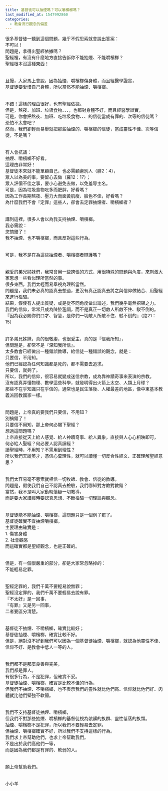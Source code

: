 ```yaml
---
title: 基督徒可以抽煙嗎？可以嚼檳榔嗎？
last_modified_at: 1547992860
categories:
  - 教會流行觀念的偏差
---
```


很多基督徒一聽到這個問題，幾乎不假思索就會說出答案：<br>不可以！<br>問題是，拿得出聖經依據嗎？<br><!--more-->聖經裡，有沒有什麼地方直接告訴你不能抽煙、不能嚼檳榔？<br>聖經根本沒這種東西！<br><br><br>且慢，大家馬上會說，因為抽煙、嚼檳榔傷身體，而且經醫學證實，<br>基督徒要愛惜自己身體，所以當然不能抽煙、嚼檳榔。<br><br><br>不錯！這樣的理由很好，也有聖經依據。<br>但是，熬夜、加班、垃圾食物、、、，也都對身體不好，而且經醫學證實，<br>可是，你會把熬夜、加班、吃垃圾食物、、、的信徒當成有罪的、次等的信徒嗎？<br>恐怕不太會吧？<br>然而，我們卻輕而易舉就把那些抽煙的、嚼檳榔的信徒，當成靈性不佳、次等信徒，不是嗎？<br><br><br>有人會抗議：<br>抽煙、嚼檳榔不好看。<br>這理由非常好！<br>基督徒本來就不能單顧自己，也必需顧慮別人（腓2：4），<br>眾人以為美的事，要留心去做（羅12：17）；<br>眾人評價不佳之事，要小心避免去做，以免羞辱主名。<br>可是，因為垃圾食物吃多而肥胖，好看嗎？<br>因為工作長期熬夜、壓力大而面黃肌瘦、臉色不佳，好看嗎？<br>為什麼我們不會『定罪』這些人，卻會去定罪抽煙者、嚼檳榔者？<br><br><br>講到這裡，很多人會以為我支持抽煙、嚼檳榔。<br>我必需說：<br>您搞錯了！<br>我不抽煙、也不嚼檳榔，而且反對這些行為。<br><br><br>可是，我不是在為這些抽煙者、嚼檳榔者辯護嗎？<br><br><br>親愛的弟兄姊妹們，我常會用一些誇張的方式、用很特殊的問題與角度，來刺激大家思想一些看似理所當然的事。<br>很多東西，我們太輕而易舉視為理所當然。<br>問題是，我們未必真的認真去想過，更沒有真正認真去將之與信仰做結合、用聖經來進行檢驗。<br>結果，假使有人提出質疑，或是從不同角度做出論述，我們幾乎毫無招架之力。<br>我們的信仰，常常只成為陳腔濫調，而不是真正一切敵人所敵不住、駁不倒的。<br>『因為我必賜你們口才、智慧，是你們一切敵人所敵不住、駁不倒的』（路21：15）<br><br><br>許多弟兄姊妹，真的很敬虔，也很愛主，真的是『信我所知』，<br>但問題是，卻常不是『深知我所信』。<br>太多教會已經做出一種錯誤教導，給信徒一種錯誤的觀念，就是：<br>只要信，不用知。<br>他們已經認為任何知識都是死的，都不需要去追求。<br>只要信，就夠了。<br>所以，我們的信仰，很容易就變成迷信宗教，成為靠神蹟奇事來表演的宗教。<br>沒有認真弄懂物理、數學這些科學，就發明得出火箭上太空、人類上月球？<br>那些不在乎知識只在乎信的，通常也是民生落後、人權最差的地區，像中東基本教義派回教國家一樣。<br><br><br>問題是，上帝真的要我們只要信，不用知？<br>別搞錯了！<br>只要信不用知，那上帝何必賜下聖經？<br>想過這問題嗎？<br>上帝直接從天上給人感覺、給人神蹟奇事、給人異象，直接與人心心相映即可，<br>何必給人聖經？何必要人認真讀經？<br>讀聖經時，不用知？不需用到理性？<br>所以我們天縱英才，憑信心棄理性，就可以讀懂一切反合性經文、正確理解聖經意思？<br><br><br>我們太容易毫不思索就相信一切牧師、教會、信徒的教導。<br>問題是，假使我們自己不認真去檢驗，我們哪知對方教對教錯？<br>當然，我不是叫大家動輒懷疑一切教導，<br>而是要大家讀經時要認真思想、不斷檢驗一切理論與觀念。<br><br><br>基督徒能不能抽煙、嚼檳榔，這問題只是一個例子罷了。<br>基督徒確實不宜抽煙嚼檳榔。<br>主要理由確實是：<br>1. 傷害身體<br>2. 社會觀感<br>而這確實都是聖經觀念，也是正確的。<br><br><br>但是，有一個很嚴重的部分，卻是大家常忽略掉的：<br>不能輕易定罪。<br><br><br>聖經定罪的，我們千萬不要輕易說無罪；<br>聖經沒定罪的，我們千萬不要輕易去說有罪。<br>『不太好』是一回事，<br>『有罪』又是另一回事，<br>二者要區分清楚。<br><br><br>基督徒不抽煙、不嚼檳榔，確實比較好；<br>基督徒抽煙、嚼檳榔，確實比較不好。<br>但是，絕對沒不好到我們可以因為一個基督徒抽煙、嚼檳榔，就認為他靈性不佳、信仰不好、是教會中低人一等的人。<br><br><br>我們都不是那麼良善與完美，<br>我們都是罪人。<br>有很多行為，不是犯罪，但確實不妥。<br>基督徒抽煙、嚼檳榔，確實是比較不佳的行為，<br>但我們不抽煙、不嚼檳榔，也不表示我們的靈性就比他們高、信仰就比他們好、肉體就比他們堅強不軟弱。<br><br><br>我們不支持基督徒抽煙、嚼檳榔，<br>但我們不對那些抽煙、嚼檳榔的基督徒視為骯髒的族群、靈性低落的族類。<br>抽煙、嚼檳榔不是犯罪，所以我們不要輕易去定罪。<br>但抽煙、嚼檳榔確實不好，所以我們不支持這樣的行為。<br>我們求上帝幫助他們，也求上帝幫助我們。<br>不是出於我們高他們一等，<br>而是因為我們都是有罪的、軟弱的人。<br><br><br>願上帝幫助我們。<br><br><br>小小羊<br><br>
